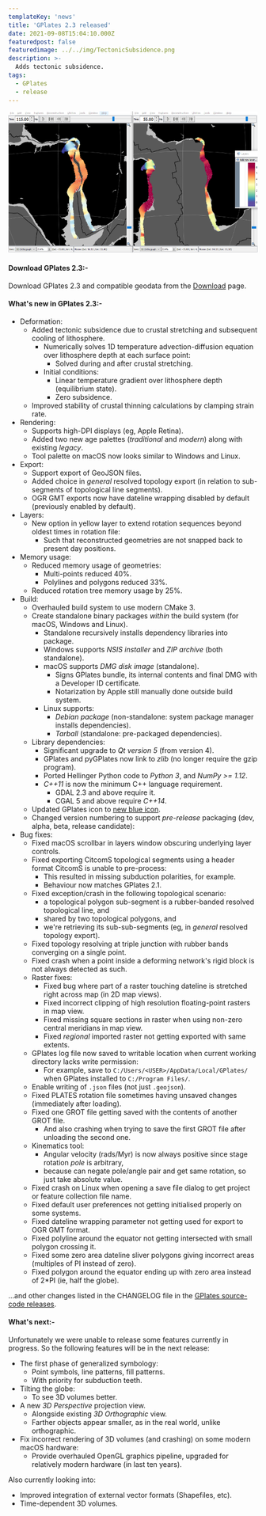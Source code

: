 ```yaml
---
templateKey: 'news'
title: 'GPlates 2.3 released'
date: 2021-09-08T15:04:10.000Z
featuredpost: false
featuredimage: ../../img/TectonicSubsidence.png
description: >-
  Adds tectonic subsidence.
tags:
  - GPlates
  - release
---
```

[![GPlates 2.3 released](./img/TectonicSubsidence_670x380.png)](/download)

#### Download GPlates 2.3:-

Download GPlates 2.3 and compatible geodata from the [Download](/download) page.

#### What's new in GPlates 2.3:-

* Deformation:
  * Added tectonic subsidence due to crustal stretching and subsequent cooling of lithosphere.
    * Numerically solves 1D temperature advection-diffusion equation over lithosphere depth at each surface point:
      * Solved during and after crustal stretching.
    * Initial conditions:
      * Linear temperature gradient over lithosphere depth (equilibrium state).
      * Zero subsidence.
  * Improved stability of crustal thinning calculations by clamping strain rate.
* Rendering:
  * Supports high-DPI displays (eg, Apple Retina).
  * Added two new age palettes (*traditional* and *modern*) along with existing *legacy*.
  * Tool palette on macOS now looks similar to Windows and Linux.
* Export:
  * Support export of GeoJSON files.
  * Added choice in *general* resolved topology export (in relation to sub-segments of topological line segments).
  * OGR GMT exports now have dateline wrapping disabled by default (previously enabled by default).
* Layers:
  * New option in yellow layer to extend rotation sequences beyond oldest times in rotation file:
    * Such that reconstructed geometries are not snapped back to present day positions.
* Memory usage:
  * Reduced memory usage of geometries:
    * Multi-points reduced 40%.
    * Polylines and polygons reduced 33%.
  * Reduced rotation tree memory usage by 25%.
* Build:
  * Overhauled build system to use modern CMake 3.
  * Create standalone binary packages *within* the build system (for macOS, Windows and Linux).
    * Standalone recursively installs dependency libraries into package.
    * Windows supports *NSIS installer* and *ZIP archive* (both standalone).
    * macOS supports *DMG disk image* (standalone).
      * Signs GPlates bundle, its internal contents and final DMG with a Developer ID certificate.
      * Notarization by Apple still manually done outside build system.
    * Linux supports:
      * *Debian package* (non-standalone: system package manager installs dependencies).
      * *Tarball* (standalone: pre-packaged dependencies).
  * Library dependencies:
    * Significant upgrade to *Qt version 5* (from version 4).
    * GPlates and pyGPlates now link to *zlib* (no longer require the gzip program).
    * Ported Hellinger Python code to *Python 3*, and *NumPy >= 1.12*.
    * *C++11* is now the minimum C++ language requirement.
      * GDAL 2.3 and above require it.
      * CGAL 5 and above require *C++14*.
  * Updated GPlates icon to [new blue icon](/download/#download-gplates-logo).
  * Changed version numbering to support *pre-release* packaging (dev, alpha, beta, release candidate):
* Bug fixes:
  * Fixed macOS scrollbar in layers window obscuring underlying layer controls.
   * Fixed exporting CitcomS topological segments using a header format CitcomS is unable to pre-process:
     * This resulted in missing subduction polarities, for example.
     * Behaviour now matches GPlates 2.1.
  * Fixed exception/crash in the following topological scenario:
    * a topological polygon sub-segment is a rubber-banded resolved topological line, and
    * shared by two topological polygons, and
    * we're retrieving its sub-sub-segments (eg, in *general* resolved topology export).
  * Fixed topology resolving at triple junction with rubber bands converging on a single point.
  * Fixed crash when a point inside a deforming network's rigid block is not always detected as such.
  * Raster fixes:
    * Fixed bug where part of a raster touching dateline is stretched right across map (in 2D map views).
    * Fixed incorrect clipping of high resolution floating-point rasters in map view.
    * Fixed missing square sections in raster when using non-zero central meridians in map view.
    * Fixed *regional* imported raster not getting exported with same extents.
  * GPlates log file now saved to writable location when current working directory lacks write permission:
    * For example, save to `C:/Users/<USER>/AppData/Local/GPlates/` when GPlates installed to `C:/Program Files/`.
  * Enable writing of `.json` files (not just `.geojson`).
  * Fixed PLATES rotation file sometimes having unsaved changes (immediately after loading).
  * Fixed one GROT file getting saved with the contents of another GROT file.
    * And also crashing when trying to save the first GROT file after unloading the second one.
  * Kinematics tool:
    * Angular velocity (rads/Myr) is now always positive since stage rotation *pole* is arbitrary,
    * because can negate pole/angle pair and get same rotation, so just take absolute value.
  * Fixed crash on Linux when opening a save file dialog to get project or feature collection file name.
  * Fixed default user preferences not getting initialised properly on some systems.
  * Fixed dateline wrapping parameter not getting used for export to OGR GMT format.
  * Fixed polyline around the equator not getting intersected with small polygon crossing it.
  * Fixed some zero area dateline sliver polygons giving incorrect areas (multiples of PI instead of zero).
  * Fixed polygon around the equator ending up with zero area instead of 2*PI (ie, half the globe).

...and other changes listed in the CHANGELOG file in the [GPlates source-code releases](/download).

#### What's next:-

Unfortunately we were unable to release some features currently in progress. So the following features will be in the next release:

* The first phase of generalized symbology:
  * Point symbols, line patterns, fill patterns.
  * With priority for subduction teeth.
* Tilting the globe:
  * To see 3D volumes better.
* A new *3D Perspective* projection view.
  * Alongside existing *3D Orthographic* view.
  * Farther objects appear smaller, as in the real world, unlike orthographic.
* Fix incorrect rendering of 3D volumes (and crashing) on some modern macOS hardware:
  * Provide overhauled OpenGL graphics pipeline, upgraded for relatively modern hardware (in last ten years).

Also currently looking into:
* Improved integration of external vector formats (Shapefiles, etc). 
* Time-dependent 3D volumes.

